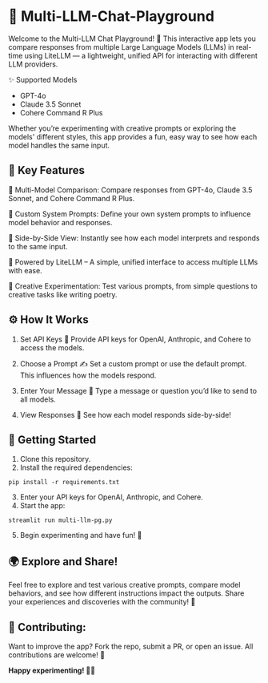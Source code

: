 # 🚀 Multi-LLM-Chat-Playground

Welcome to the Multi-LLM Chat Playground! 🎉 This interactive app lets you compare responses from multiple Large Language Models (LLMs) in real-time using LiteLLM — a lightweight, unified API for interacting with different LLM providers.

✨ Supported Models
* GPT-4o
* Claude 3.5 Sonnet
* Cohere Command R Plus

Whether you’re experimenting with creative prompts or exploring the models' different styles, this app provides a fun, easy way to see how each model handles the same input.

## 🌟 Key Features

🤖 Multi-Model Comparison: Compare responses from GPT-4o, Claude 3.5 Sonnet, and Cohere Command R Plus.

🔧 Custom System Prompts: Define your own system prompts to influence model behavior and responses.

👀 Side-by-Side View: Instantly see how each model interprets and responds to the same input.

🔌 Powered by LiteLLM – A simple, unified interface to access multiple LLMs with ease.

🎨 Creative Experimentation: Test various prompts, from simple questions to creative tasks like writing poetry.

## ⚙️ How It Works

1. Set API Keys 🔑
   Provide API keys for OpenAI, Anthropic, and Cohere to access the models.

2. Choose a Prompt ✍️
   Set a custom prompt or use the default prompt. This influences how the models respond.

3. Enter Your Message 💬
   Type a message or question you’d like to send to all models.

4. View Responses 👀
   See how each model responds side-by-side!

## 🔧 Getting Started

1. Clone this repository.
2. Install the required dependencies:
  ```
  pip install -r requirements.txt
  ```
3. Enter your API keys for OpenAI, Anthropic, and Cohere.
4. Start the app:
  ```
  streamlit run multi-llm-pg.py
  ```
5. Begin experimenting and have fun! 🎉

## 🌍 Explore and Share!
Feel free to explore and test various creative prompts, compare model behaviors, and see how different instructions impact the outputs. Share your experiences and discoveries with the community! 🚀

## 📝 Contributing:
Want to improve the app? Fork the repo, submit a PR, or open an issue. All contributions are welcome! 🤝

**Happy experimenting! 🎉✨**
